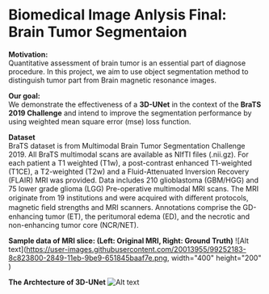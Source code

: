 # Biomedical Image Anlysis Final: Brain Tumor Segmentaion

**Motivation:**</br>
Quantitative assessment of brain tumor is an essential part of diagnose procedure. In this project, we aim to use object segmentation method to distinguish tumor part from Brain magnetic resonance images.

**Our goal:**</br>
We demonstrate the effectiveness of a **3D-UNet** in the context of the **BraTS 2019 Challenge** and intend to improve the segmentation performance by using weighted mean square error (mse) loss function. 

**Dataset**</br>
BraTS dataset is from Multimodal Brain Tumor Segmentation Challenge 2019. All BraTS multimodal scans are available as NIfTI files (.nii.gz). For each patient a T1 weighted (T1w), a post-contrast enhanced T1-weighted (T1CE), a T2-weighted (T2w) and a Fluid-Attenuated Inversion Recovery (FLAIR) MRI was provided. Data includes 210 glioblastoma (GBM/HGG) and 75 lower grade glioma (LGG) Pre-operative multimodal MRI scans. The MRI originate from 19 institutions and were acquired with diﬀerent protocols, magnetic ﬁeld strengths and MRI scanners. Annotations comprise the GD-enhancing tumor (ET), the peritumoral edema (ED), and the necrotic and non-enhancing tumor core (NCR/NET).

**Sample data of MRI slice: (Left: Original MRI, Right: Ground Truth)**
![Alt text](https://user-images.githubusercontent.com/20013955/99252183-8c823800-2849-11eb-9be9-651845baaf7e.png, width="400" height="200" )

**The Archtecture of 3D-UNet**
![Alt text](https://user-images.githubusercontent.com/20013955/99251436-52646680-2848-11eb-9841-1c02873e3f37.PNG)
